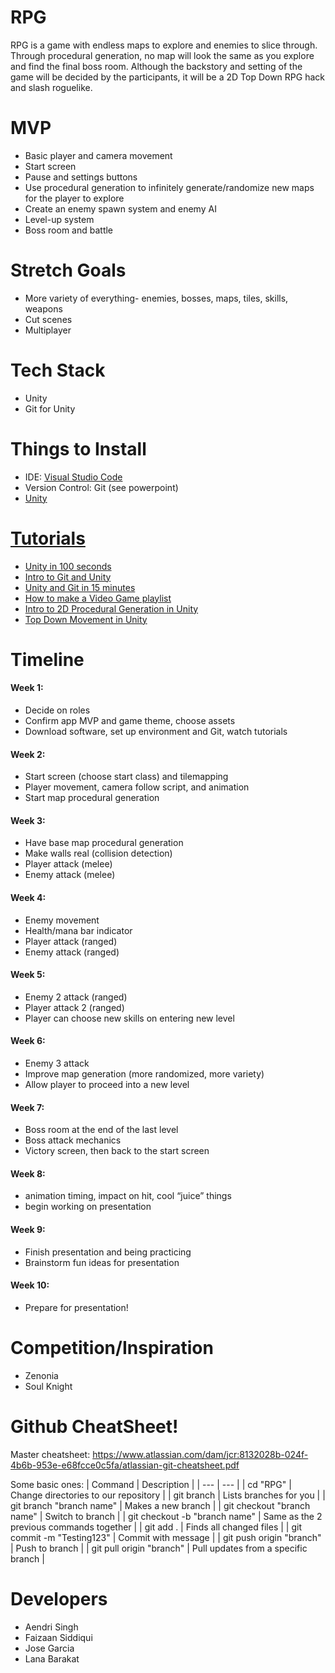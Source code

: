 # RPG

RPG is a game with endless maps to explore and enemies to slice through. Through procedural generation, no map will look the same as you explore and find the final boss room. Although the backstory and setting of the game will be decided by the participants, it will be a 2D Top Down RPG hack and slash roguelike.


# MVP

- Basic player and camera movement
- Start screen
- Pause and settings buttons
- Use procedural generation to infinitely generate/randomize new maps for the player to explore
- Create an enemy spawn system and enemy AI
- Level-up system
- Boss room and battle

# Stretch Goals

- More variety of everything- enemies, bosses, maps, tiles, skills, weapons
- Cut scenes
- Multiplayer


# Tech Stack

- Unity
- Git for Unity

# Things to Install

- IDE: <a href = "https://code.visualstudio.com/download"> Visual Studio Code</a>
- Version Control: Git (see powerpoint)
- <a href = "https://unity.com/download"> Unity

# Tutorials
- <a href = "https://youtu.be/iqlH4okiQqg"> Unity in 100 seconds </a>
- <a href = "https://medium.com/@linojon/git-and-unity-getting-started-ad7c42be8324"> Intro to Git and Unity</a>
- <a href = "https://youtu.be/30qiV2YA7gA"> Unity and Git in 15 minutes</a>
- <a href = "https://www.youtube.com/watch?v=j48LtUkZRjU&list=PLPV2KyIb3jR5QFsefuO2RlAgWEz6EvVi6"> How to make a Video Game playlist</a>
- <a href = "https://www.youtube.com/watch?v=-QOCX6SVFsk&list=PLcRSafycjWFenI87z7uZHFv6cUG2Tzu9v&index=1&pp=iAQB"> Intro to 2D Procedural Generation in Unity</a>
- <a href = "https://youtu.be/whzomFgjT50"> Top Down Movement in Unity </a>


# Timeline

#### Week 1: 
- Decide on roles
- Confirm app MVP and game theme, choose assets
- Download software, set up environment and Git, watch tutorials

#### Week 2:
- Start screen (choose start class) and tilemapping
- Player movement, camera follow script, and animation
- Start map procedural generation 

#### Week 3:
- Have base map procedural generation
- Make walls real (collision detection)
- Player attack (melee)
- Enemy attack (melee)

#### Week 4:
- Enemy movement
- Health/mana bar indicator
- Player attack (ranged)
- Enemy attack (ranged)

#### Week 5:
- Enemy 2 attack (ranged)
- Player attack 2 (ranged)
- Player can choose new skills on entering new level

#### Week 6:
- Enemy 3 attack
- Improve map generation (more randomized, more variety)
- Allow player to proceed into a new level

#### Week 7:
- Boss room at the end of the last level
- Boss attack mechanics
- Victory screen, then back to the start screen

#### Week 8:
- animation timing, impact on hit, cool “juice” things
- begin working on presentation

#### Week 9:
- Finish presentation and being practicing
- Brainstorm fun ideas for presentation

#### Week 10:
- Prepare for presentation!

# Competition/Inspiration
- Zenonia
- Soul Knight

# Github CheatSheet!
Master cheatsheet: https://www.atlassian.com/dam/jcr:8132028b-024f-4b6b-953e-e68fcce0c5fa/atlassian-git-cheatsheet.pdf

Some basic ones:
| Command | Description |
| --- | --- |
| cd "RPG" | Change directories to our repository |
| git branch | Lists branches for you |
| git branch "branch name" |  Makes a new branch |
| git checkout "branch name" | Switch to branch |
| git checkout -b "branch name" | Same as the 2 previous commands together |
| git add . | Finds all changed files |
| git commit -m "Testing123" | Commit with message |
| git push origin "branch" | Push to branch |
| git pull origin "branch" | Pull updates from a specific branch | 

# Developers
- Aendri Singh
- Faizaan Siddiqui
- Jose Garcia
- Lana Barakat

